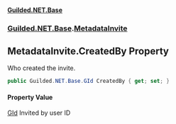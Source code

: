 #### [Guilded.NET.Base](Guilded_NET_Base.md 'Guilded.NET.Base')
### [Guilded.NET.Base](Guilded_NET_Base.md#Guilded_NET_Base 'Guilded.NET.Base').[MetadataInvite](MetadataInvite.md 'Guilded.NET.Base.MetadataInvite')
## MetadataInvite.CreatedBy Property
Who created the invite.  
```csharp
public Guilded.NET.Base.GId CreatedBy { get; set; }
```
#### Property Value
[GId](GId.md 'Guilded.NET.Base.GId')
Invited by user ID
